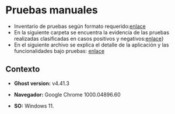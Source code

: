 # Pruebas manuales

* Inventario de pruebas según formato requerido:[enlace](https://github.com/j-albarracin-uniandes/pruebas-automatizadas/blob/master/semana8/PruebasManuales/inventario-pruebas-manuales.xlsx)
* En la siguiente carpeta se encuentra la evidencia de las pruebas realizadas clasificadas en casos positivos y negativos:[enlace](https://github.com/j-albarracin-uniandes/pruebas-automatizadas/tree/master/semana8/PruebasManuales/evidencia)}
* En el siguiente archivo se explica el detalle de la aplicación y las funcionalidades bajo pruebas: [enlace](https://github.com/j-albarracin-uniandes/pruebas-automatizadas/blob/master/semana8/PruebasManuales/Reporte.pdf)

## Contexto

+ **Ghost version:** v4.41.3

+ **Navegador:** Google Chrome 1000.04896.60

+ **SO:** Windows 11.

